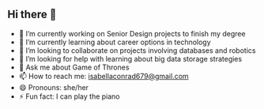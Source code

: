 ## Hi there 👋
- 🔭 I’m currently working on Senior Design projects to finish my degree
- 🌱 I’m currently learning about career options in technology
- 👯 I’m looking to collaborate on projects involving databases and robotics
- 🤔 I’m looking for help with learning about big data storage strategies
- 💬 Ask me about Game of Thrones
- 📫 How to reach me: isabellaconrad679@gmail.com
- 😄 Pronouns: she/her
- ⚡ Fun fact: I can play the piano


